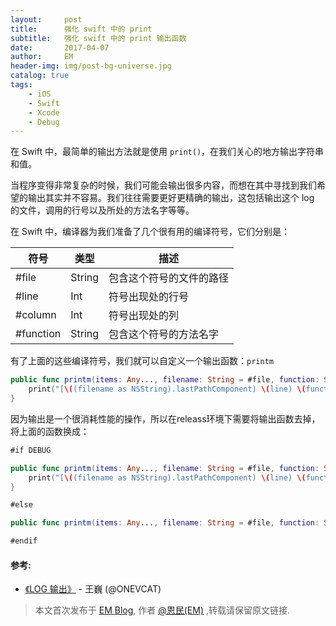 ```yaml
---
layout:     post
title:      强化 swift 中的 print
subtitle:   强化 swift 中的 print 输出函数
date:       2017-04-07
author:     EM
header-img: img/post-bg-universe.jpg
catalog: true
tags:
    - iOS
    - Swift
    - Xcode
    - Debug
---
```


在 Swift 中，最简单的输出方法就是使用 `print()`，在我们关心的地方输出字符串和值。

当程序变得非常复杂的时候，我们可能会输出很多内容，而想在其中寻找到我们希望的输出其实并不容易。我们往往需要更好更精确的输出，这包括输出这个 log 的文件，调用的行号以及所处的方法名字等等。

在 Swift 中，编译器为我们准备了几个很有用的编译符号，它们分别是：

<table><thead>
<tr>
<th>符号</th>
<th>类型</th>
<th>描述</th>
</tr>
</thead><tbody>
<tr>
<td>#file</td>
<td>String</td>
<td>包含这个符号的文件的路径</td>
</tr>
<tr>
<td>#line</td>
<td>Int</td>
<td>符号出现处的行号</td>
</tr>
<tr>
<td>#column</td>
<td>Int</td>
<td>符号出现处的列</td>
</tr>
<tr>
<td>#function</td>
<td>String</td>
<td>包含这个符号的方法名字</td>
</tr>
</tbody></table>


有了上面的这些编译符号，我们就可以自定义一个输出函数：`printm`

```swift
public func printm(items: Any..., filename: String = #file, function: String = #function, line: Int = #line) {
    print("[\((filename as NSString).lastPathComponent) \(line) \(function)]\n",items)
}
```

因为输出是一个很消耗性能的操作，所以在releass环境下需要将输出函数去掉，将上面的函数换成：

```swift
#if DEBUG

public func printm(items: Any..., filename: String = #file, function: String = #function, line: Int = #line) {
    print("[\((filename as NSString).lastPathComponent) \(line) \(function)]\n",items)
}

#else

public func printm(items: Any..., filename: String = #file, function: String = #function, line: Int = #line) { }

#endif
```

#### 参考:

- [《LOG 输出》](http://swifter.tips/log/) - 王巍 (@ONEVCAT)


> 本文首次发布于 [EM Blog](http://daiem.github.io), 作者 [@恩民(EM)](http://github.com/daiem) ,转载请保留原文链接.